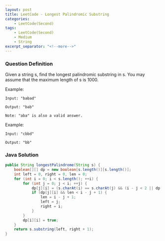 ```yaml
---
layout: post
title: LeetCode - Longest Palindromic Substring
categories:
    - LeetCode(Second)
tags:
    - LeetCode(Second)
    - Medium
    - String
excerpt_separator: "<!--more-->"
---
```


### Question Definition
Given a string s, find the longest palindromic substring in s. You may assume that the maximum length of s is 1000.
<!--more-->

Example:
```
Input: "babad"

Output: "bab"

Note: "aba" is also a valid answer.
```

Example:
```
Input: "cbbd"

Output: "bb"
```
### Java Solution
```java
public String longestPalindrome(String s) {
    boolean[][] dp = new boolean[s.length()][s.length()];
    int left = 0, right = 0, len = 0;
    for (int i = 0; i < s.length(); ++i) {
        for (int j = 0; j < i; ++j) {
            dp[j][i] = (s.charAt(i) == s.charAt(j) && (i - j < 2 || dp[j + 1][i - 1]));
            if (dp[j][i] && len < i - j + 1) {
                len = i - j + 1;
                left = j;
                right = i;
            }
        }
        dp[i][i] = true;
    }
    return s.substring(left, right + 1);
}
```